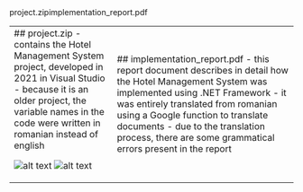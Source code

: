 <table>
  <tdhead>project.zip</tdhead>
  <tdhead>implementation_report.pdf</tdhead>
  <tr>
    <td>
    ## project.zip
- contains the Hotel Management System project, developed in 2021 in Visual Studio
- because it is an older project, the variable names in the code were written in romanian instead of english

![alt text](https://i.imgur.com/2MwGQOr.png)
![alt text](https://i.imgur.com/DKc6xpk.png)

  </td>
  <td>
    ## implementation_report.pdf
- this report document describes in detail how the Hotel Management System was implemented using .NET Framework
- it was entirely translated from romanian using a Google function to translate documents
- due to the translation process, there are some grammatical errors present in the report
  </td>
  </tr>
</table>
